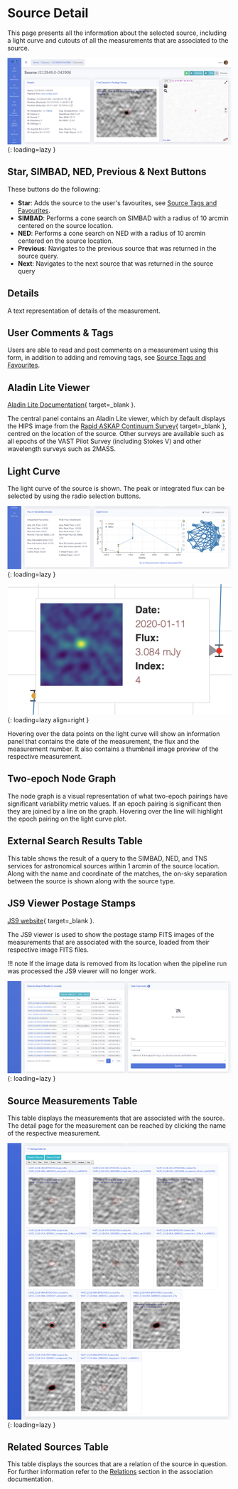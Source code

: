 # Source Detail

This page presents all the information about the selected source, including a light curve and cutouts of all the measurements that are associated to the source.

![!Source detail page.](../img/source-detail1.png){: loading=lazy }

## Star, SIMBAD, NED, Previous & Next Buttons

These buttons do the following:

* **Star**: Adds the source to the user's favourites, see [Source Tags and Favourites](sourcetagsfavs.md).
* **SIMBAD**: Performs a cone search on SIMBAD with a radius of 10 arcmin centered on the source location.
* **NED**: Performs a cone search on NED with a radius of 10 arcmin centered on the source location.
* **Previous**: Navigates to the previous source that was returned in the source query.
* **Next**: Navigates to the next source that was returned in the source query

## Details

A text representation of details of the measurement.

## User Comments & Tags

Users are able to read and post comments on a measurement using this form, in addition to adding and removing tags, see [Source Tags and Favourites](sourcetagsfavs.md).

## Aladin Lite Viewer

[Aladin Lite Documentation](https://aladin.u-strasbg.fr/AladinLite/doc/){ target=_blank }.

The central panel contains an Aladin Lite viewer, which by default displays the HIPS image from the [Rapid ASKAP Continuum Survey](https://research.csiro.au/racs/){ target=_blank }, centred on the location of the source.
Other surveys are available such as all epochs of the VAST Pilot Survey (including Stokes V) and other wavelength surveys such as 2MASS.

## Light Curve

The light curve of the source is shown. The peak or integrated flux can be selected by using the radio selection buttons.

![!Source detail page: light curve, node graph and external search results.](../img/source-detail2.png){: loading=lazy }

![!Source detail page: light curve hover panel.](../img/light-curve-hover.png){: loading=lazy align=right }

Hovering over the data points on the light curve will show an information panel that contains the date of the measurement, the flux and the measurement number.
It also contains a thumbnail image preview of the respective measurement.

## Two-epoch Node Graph

The node graph is a visual representation of what two-epoch pairings have significant variability metric values. 
If an epoch pairing is significant then they are joined by a line on the graph. Hovering over the line will highlight the epoch pairing on the light curve plot.

## External Search Results Table

This table shows the result of a query to the SIMBAD, NED, and TNS services for astronomical sources within 1 arcmin of the source location. 
Along with the name and coordinate of the matches, the on-sky separation between the source is shown along with the source type.

## JS9 Viewer Postage Stamps

[JS9 website](https://js9.si.edu){ target=_blank }.

The JS9 viewer is used to show the postage stamp FITS images of the measurements that are associated with the source, loaded from their respective image FITS files.

!!! note
    If the image data is removed from its location when the pipeline run was processed the JS9 viewer will no longer work.

![!Source detail page: postage stamps.](../img/source-detail3.png){: loading=lazy }

## Source Measurements Table

This table displays the measurements that are associated with the source. The detail page for the measurement can be reached by clicking the name of the respective measurement.

![!Source detail page: measurement and related tables.](../img/source-detail4.png){: loading=lazy }

## Related Sources Table

This table displays the sources that are a relation of the source in question. For further information refer to the [Relations](../design/association.md#relations) section in the association documentation.
